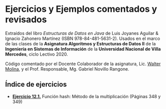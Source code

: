 # Ejercicios y Ejemplos comentados y revisados
Extraídos del libro *Estructuras de Datos en Java* de Luis Joyanes Aguilar & Ignacio Zahonero Martínez (ISBN 978-84-481-5631-2).
Usados en el marco de las clases de la **Asignatura Algoritmos y Estructuras de Datos II** de la **Ingeniería en Sistemas de Información** de la **Universidad Nacional de Villa Mercedes**, ciclo Lectivo 2020.

Código comentado por el Docente Colaborador de la asignatura, Lic. [Walter Molina](github.com/waltermolina), y el Prof. Responsable, Mg. Gabriel Novillo Rangone.

## Índice de ejercicios

 - [**Ejercicio 12.1.**](https://github.com/waltermolina/estructurasDatosJava/tree/master/Ejercicio%2012.1) Función hash: Método de la multiplicación (Páginas 348 y 349)

